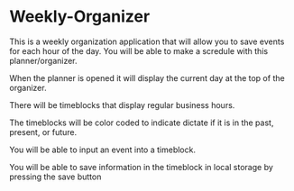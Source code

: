 # Weekly-Organizer

This is a weekly organization application that will allow you to save events for each hour of the day. You will be able to make a scredule with this planner/organizer.

When the planner is opened it will display the current day at the top of the organizer.

There will be timeblocks that display regular business hours.

The timeblocks will be color coded to indicate dictate if it is in the past, present, or future.

You will be able to input an event into a timeblock.

You will be able to save information in the timeblock in local storage by pressing the save button

